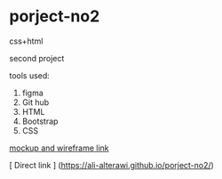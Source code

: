 # porject-no2
css+html

second project

tools used:

1. figma
2. Git hub
3. HTML
4. Bootstrap
5. CSS

[mockup and wireframe link ](https://www.figma.com/file/vHU4u69PTwsc2r4FjTtaDW/mockup-and-wireframe?node-id=2%3A2&t=t9evnlA5Rt38U1Gr-1)

[ Direct link ] (https://ali-alterawi.github.io/porject-no2/)
